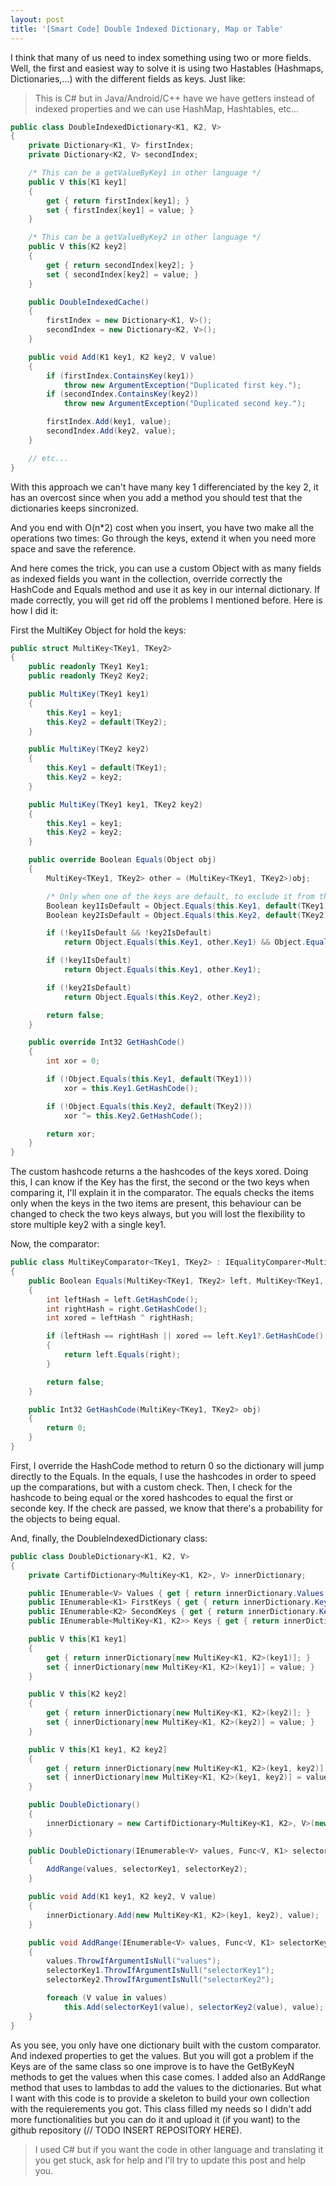 ```yaml
---
layout: post
title: '[Smart Code] Double Indexed Dictionary, Map or Table'
---
```


I think that many of us need to index something using two or more fields. Well, the first and easiest way to solve it is using two Hastables (Hashmaps, Dictionaries,...) with the different fields as keys. Just like:

> This is C# but in Java/Android/C++ have we have getters instead of indexed properties and we can use HashMap, Hashtables, etc...

```c#
public class DoubleIndexedDictionary<K1, K2, V>
{
    private Dictionary<K1, V> firstIndex;
    private Dictionary<K2, V> secondIndex;

    /* This can be a getValueByKey1 in other language */
    public V this[K1 key1]
    {
        get { return firstIndex[key1]; }
        set { firstIndex[key1] = value; }
    }

    /* This can be a getValueByKey2 in other language */
    public V this[K2 key2]
    {
        get { return secondIndex[key2]; }
        set { secondIndex[key2] = value; }
    }

    public DoubleIndexedCache()
    {
        firstIndex = new Dictionary<K1, V>();
        secondIndex = new Dictionary<K2, V>();
    }

    public void Add(K1 key1, K2 key2, V value)
    {
        if (firstIndex.ContainsKey(key1))
            throw new ArgumentException("Duplicated first key.");
        if (secondIndex.ContainsKey(key2))
            throw new ArgumentException("Duplicated second key.");

        firstIndex.Add(key1, value);
        secondIndex.Add(key2, value);
    }

    // etc...
}
```

With this approach we can't have many key 1 differenciated by the key 2, it has an overcost since when you add a method you should test that the dictionaries keeps sincronized.

And you end with O(n*2) cost when you insert, you have two make all the operations two times: Go through the keys, extend it when you need more space and save the reference.

And here comes the trick, you can use a custom Object with as many fields as indexed fields you want in the collection, override correctly the HashCode and Equals method and use it as key in our internal dictionary. If made correctly, you will get rid off the problems I mentioned before. Here is how I did it:

First the MultiKey Object for hold the keys:

```c#
public struct MultiKey<TKey1, TKey2>
{
    public readonly TKey1 Key1;
    public readonly TKey2 Key2;

    public MultiKey(TKey1 key1)
    {
        this.Key1 = key1;
        this.Key2 = default(TKey2);
    }

    public MultiKey(TKey2 key2)
    {
        this.Key1 = default(TKey1);
        this.Key2 = key2;
    }

    public MultiKey(TKey1 key1, TKey2 key2)
    {
        this.Key1 = key1;
        this.Key2 = key2;
    }

    public override Boolean Equals(Object obj)
    {
        MultiKey<TKey1, TKey2> other = (MultiKey<TKey1, TKey2>)obj;

        /* Only when one of the keys are default, to exclude it from the search */
        Boolean key1IsDefault = Object.Equals(this.Key1, default(TKey1)) ^ Object.Equals(other.Key1, default(TKey1));
        Boolean key2IsDefault = Object.Equals(this.Key2, default(TKey2)) ^ Object.Equals(other.Key2, default(TKey2));

        if (!key1IsDefault && !key2IsDefault)
            return Object.Equals(this.Key1, other.Key1) && Object.Equals(this.Key2, other.Key2);

        if (!key1IsDefault)
            return Object.Equals(this.Key1, other.Key1);

        if (!key2IsDefault)
            return Object.Equals(this.Key2, other.Key2);

        return false;
    }

    public override Int32 GetHashCode()
    {
        int xor = 0;

        if (!Object.Equals(this.Key1, default(TKey1)))
            xor = this.Key1.GetHashCode();

        if (!Object.Equals(this.Key2, default(TKey2)))
            xor ^= this.Key2.GetHashCode();

        return xor;
    }
}
```

The custom hashcode returns a the hashcodes of the keys xored. Doing this, I can know if the Key has the first, the second or the two keys when comparing it, I'll explain it in the comparator. The equals checks the items only when the keys in the two items are present, this behaviour can be changed to check the two keys always, but you will lost the flexibility to store multiple key2 with a single key1.

Now, the comparator:

```c#
public class MultiKeyComparator<TKey1, TKey2> : IEqualityComparer<MultiKey<TKey1, TKey2>>
{
    public Boolean Equals(MultiKey<TKey1, TKey2> left, MultiKey<TKey1, TKey2> right)
    {
        int leftHash = left.GetHashCode();
        int rightHash = right.GetHashCode();
        int xored = leftHash ^ rightHash;

        if (leftHash == rightHash || xored == left.Key1?.GetHashCode() || xored == left.Key2?.GetHashCode())
        {
            return left.Equals(right);
        }

        return false;
    }

    public Int32 GetHashCode(MultiKey<TKey1, TKey2> obj)
    {
        return 0;
    }
}
```

First, I override the HashCode method to return 0 so the dictionary will jump directly to the Equals. In the equals, I use the hashcodes in order to speed up the comparations, but with a custom check. Then, I check for the hashcode to being equal or the xored hashcodes to equal the first or seconde key. If the check are passed, we know that there's a probability for the objects to being equal.

And, finally, the DoubleIndexedDictionary class:

```C#
public class DoubleDictionary<K1, K2, V>
{
    private CartifDictionary<MultiKey<K1, K2>, V> innerDictionary;

    public IEnumerable<V> Values { get { return innerDictionary.Values; } }
    public IEnumerable<K1> FirstKeys { get { return innerDictionary.Keys.Select(k => k.Key1); } }
    public IEnumerable<K2> SecondKeys { get { return innerDictionary.Keys.Select(k => k.Key2); } }
    public IEnumerable<MultiKey<K1, K2>> Keys { get { return innerDictionary.Keys; } }

    public V this[K1 key1]
    {
        get { return innerDictionary[new MultiKey<K1, K2>(key1)]; }
        set { innerDictionary[new MultiKey<K1, K2>(key1)] = value; }
    }

    public V this[K2 key2]
    {
        get { return innerDictionary[new MultiKey<K1, K2>(key2)]; }
        set { innerDictionary[new MultiKey<K1, K2>(key2)] = value; }
    }

    public V this[K1 key1, K2 key2]
    {
        get { return innerDictionary[new MultiKey<K1, K2>(key1, key2)]; }
        set { innerDictionary[new MultiKey<K1, K2>(key1, key2)] = value; }
    }

    public DoubleDictionary()
    {
        innerDictionary = new CartifDictionary<MultiKey<K1, K2>, V>(new MultiKeyComparator<K1, K2>());
    }

    public DoubleDictionary(IEnumerable<V> values, Func<V, K1> selectorKey1, Func<V, K2> selectorKey2) : this()
    {
        AddRange(values, selectorKey1, selectorKey2);
    }

    public void Add(K1 key1, K2 key2, V value)
    {
        innerDictionary.Add(new MultiKey<K1, K2>(key1, key2), value);
    }

    public void AddRange(IEnumerable<V> values, Func<V, K1> selectorKey1, Func<V, K2> selectorKey2)
    {
        values.ThrowIfArgumentIsNull("values");
        selectorKey1.ThrowIfArgumentIsNull("selectorKey1");
        selectorKey2.ThrowIfArgumentIsNull("selectorKey2");

        foreach (V value in values)
            this.Add(selectorKey1(value), selectorKey2(value), value);
    }
}
```

As you see, you only have one dictionary built with the custom comparator. And indexed properties to get the values. But you will got a problem if the Keys are of the same class so one improve is to have the GetByKeyN methods to get the values when this case comes. I added also an AddRange method that uses to lambdas to add the values to the dictionaries. But what I want with this code is to provide a skeleton to build your own collection with the requierements you got. This class filled my needs so I didn't add more functionalities but you can do it and upload it (if you want) to the github repository (// TODO INSERT REPOSITORY HERE).

> I used C# but if you want the code in other language and translating it you get stuck, ask for help and I'll try to update this post and help you.
